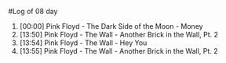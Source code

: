 #Log of 08 day

1. [00:00] Pink Floyd - The Dark Side of the Moon - Money
1. [13:50] Pink Floyd - The Wall - Another Brick in the Wall, Pt. 2
1. [13:54] Pink Floyd - The Wall - Hey You
1. [13:55] Pink Floyd - The Wall - Another Brick in the Wall, Pt. 2
